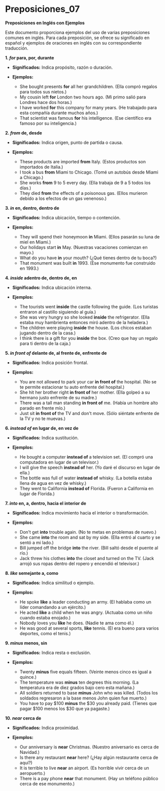 # Preposiciones_07


**Preposiciones en Inglés con Ejemplos**

Este documento proporciona ejemplos del uso de varias preposiciones comunes en inglés. Para cada preposición, se ofrece su significado en español y ejemplos de oraciones en inglés con su correspondiente traducción.

**1. *for*    para, por, durante**

*   **Significados:** Indica propósito, razón o duración.
*   **Ejemplos:**

    *   She bought presents **for** all her grandchildren. (Ella compró regalos para todos sus nietos.)
    *   My cousin left **for** London two hours ago. (Mi primo salió para Londres hace dos horas.)
    *   I have worked **for** this company for many years. (He trabajado para esta compañía durante muchos años.)
    *   That scientist was famous **for** his intelligence. (Ese científico era famoso por su inteligencia.)

**2. *from*    de, desde**

*   **Significados:** Indica origen, punto de partida o causa.
*   **Ejemplos:**

    *   These products are imported **from** Italy. (Estos productos son importados de Italia.)
    *   I took a bus **from** Miami to Chicago. (Tomé un autobús desde Miami a Chicago.)
    *   She works **from** 9 to 5 every day. (Ella trabaja de 9 a 5 todos los días.)
    *   They died **from** the effects of a poisonous gas. (Ellos murieron debido a los efectos de un gas venenoso.)

**3. *in*    en, dentro, dentro de**

*   **Significados:** Indica ubicación, tiempo o contención.
*   **Ejemplos:**

    *   They will spend their honeymoon **in** Miami. (Ellos pasarán su luna de miel en Miami.)
    *   Our holidays start **in** May. (Nuestras vacaciones comienzan en mayo.)
    *   What do you have **in** your mouth? (¿Qué tienes dentro de tu boca?)
    *   That monument was built **in** 1993. (Ese monumento fue construido en 1993.)

**4. *inside*    adentro de, dentro de, en**

*   **Significados:** Indica ubicación interna.
*   **Ejemplos:**

    *   The tourists went **inside** the castle following the guide. (Los turistas entraron al castillo siguiendo al guía.)
    *   She was very hungry so she looked **inside** the refrigerator. (Ella estaba muy hambrienta entonces miró adentro de la heladera.)
    *   The children were playing **inside** the house. (Los chicos estaban jugando dentro de la casa.)
    *   I think there is a gift for you **inside** the box. (Creo que hay un regalo para ti dentro de la caja.)

**5. *in front of*    delante de, al frente de, enfrente de**

*   **Significados:** Indica posición frontal.
*   **Ejemplos:**

    *   You are not allowed to park your car **in front of** the hospital. (No se te permite estacionar tu auto enfrente del hospital.)
    *   She hit her brother right **in front of** her mother. (Ella golpeó a su hermano justo enfrente de su madre.)
    *   There was a tall man standing **in front of** me. (Había un hombre alto parado en frente mío.)
    *   Just sit **in front of** the TV and don't move. (Sólo siéntate enfrente de la TV y no te muevas.)

**6. *instead of*    en lugar de, en vez de**

*   **Significados:** Indica sustitución.
*   **Ejemplos:**

    *   He bought a computer **instead of** a television set. (El compró una computadora en lugar de un televisor.)
    *   I will give the speech **instead of** her. (Yo daré el discurso en lugar de ella.)
    *   The bottle was full of water **instead of** whisky. (La botella estaba llena de agua en vez de whisky.)
    *   They went to California **instead of** Florida. (Fueron a California en lugar de Florida.)

**7. *into*    en, a, dentro, hacia el interior de**

*   **Significados:** Indica movimiento hacia el interior o transformación.
*   **Ejemplos:**

    *   Don't get **into** trouble again. (No te metas en problemas de nuevo.)
    *   She came **into** the room and sat by my side. (Ella entró al cuarto y se sentó a mi lado.)
    *   Bill jumped off the bridge **into** the river. (Bill saltó desde el puente al río.)
    *   Jack threw his clothes **into** the closet and turned on the TV. (Jack arrojó sus ropas dentro del ropero y encendió el televisor.)

**8. *like*    semejante a, como**

*   **Significados:** Indica similitud o ejemplo.
*   **Ejemplos:**

    *   He spoke **like** a leader conducting an army. (El hablaba como un líder comandando a un ejército.)
    *   He acted **like** a child when he was angry. (Actuaba como un niño cuando estaba enojado.)
    *   Nobody loves you **like** he does. (Nadie te ama como él.)
    *   He was good at several sports, **like** tennis. (El era bueno para varios deportes, como el tenis.)

**9. *minus*    menos, sin**

*   **Significados:** Indica resta o exclusión.
*   **Ejemplos:**

    *   Twenty **minus** five equals fifteen. (Veinte menos cinco es igual a quince.)
    *   The temperature was **minus** ten degrees this morning. (La temperatura era de diez grados bajo cero esta mañana.)
    *   All soldiers returned to base **minus** John who was killed. (Todos los soldados regresaron a la base menos John quien fue muerto.)
    *   You have to pay $100 **minus** the $30 you already paid. (Tienes que pagar $100 menos los $30 que ya pagaste.)

**10. *near*    cerca de**

*   **Significados:** Indica proximidad.
*   **Ejemplos:**

    *   Our anniversary is **near** Christmas. (Nuestro aniversario es cerca de Navidad.)
    *   Is there any restaurant **near** here? (¿Hay algún restaurante cerca de aquí?)
    *   It is terrible to live **near** an airport. (Es horrible vivir cerca de un aeropuerto.)
    *   There is a pay phone **near** that monument. (Hay un teléfono público cerca de ese monumento.)
